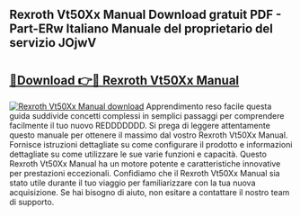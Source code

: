 ## Rexroth Vt50Xx Manual Download gratuit PDF - Part-ERw Italiano Manuale del proprietario del servizio JOjwV

# <h2><a href="http://dfdadkf.blite.top/?on=Rexroth+Vt50Xx+Manual">🔗Download 👉🔴 Rexroth Vt50Xx Manual</a></h2>

[![Rexroth Vt50Xx Manual download](https://i.imgur.com/lujVjoI.png)](http://dfdadkf.blite.top/?on=Rexroth+Vt50Xx+Manual)
Apprendimento reso facile questa guida suddivide concetti complessi in semplici passaggi per comprendere facilmente il tuo nuovo REDDDDDDD. Si prega di leggere attentamente questo manuale per ottenere il massimo dal vostro Rexroth Vt50Xx Manual. Fornisce istruzioni dettagliate su come configurare il prodotto e informazioni dettagliate su come utilizzare le sue varie funzioni e capacità. Questo Rexroth Vt50Xx Manual ha un motore potente e caratteristiche innovative per prestazioni eccezionali. Confidiamo che il Rexroth Vt50Xx Manual sia stato utile durante il tuo viaggio per familiarizzare con la tua nuova acquisizione. Se hai bisogno di aiuto, non esitare a contattare il nostro team di supporto.
